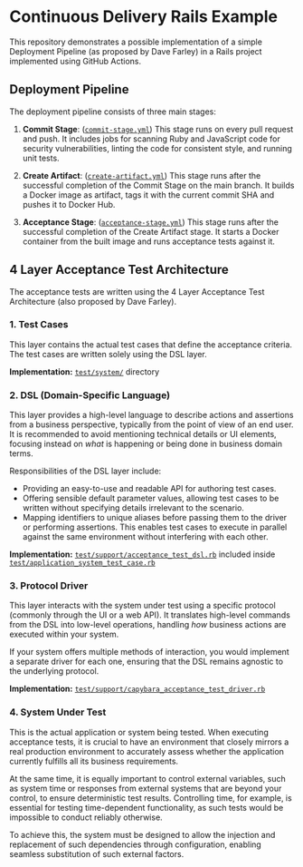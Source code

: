 # Continuous Delivery Rails Example

This repository demonstrates a possible implementation of a simple Deployment
Pipeline (as proposed by Dave Farley) in a Rails project implemented using
GitHub Actions.

## Deployment Pipeline

The deployment pipeline consists of three main stages:

1. **Commit Stage**: ([`commit-stage.yml`](.github/workflows/commit-stage.yml))
   This stage runs on every pull request and push. It includes jobs for scanning
   Ruby and JavaScript code for security vulnerabilities, linting the code for
   consistent style, and running unit tests.

2. **Create Artifact**: ([`create-artifact.yml`](.github/workflows/create-artifact.yml))
   This stage runs after the successful completion of the Commit Stage on the
   main branch. It builds a Docker image as artifact, tags it with the current
   commit SHA and pushes it to Docker Hub.

3. **Acceptance Stage**: ([`acceptance-stage.yml`](.github/workflows/acceptance-stage.yml))
   This stage runs after the successful completion of the Create Artifact stage.
   It starts a Docker container from the built image and runs acceptance tests
   against it.

## 4 Layer Acceptance Test Architecture
The acceptance tests are written using the 4 Layer Acceptance Test
Architecture (also proposed by Dave Farley).

### 1. Test Cases
This layer contains the actual test cases that define the acceptance criteria.
The test cases are written solely using the DSL layer.

**Implementation:** [`test/system/`](test/system/) directory

### 2. DSL (Domain-Specific Language)
This layer provides a high-level language to describe actions and assertions
from a business perspective, typically from the point of view of an end user.
It is recommended to avoid mentioning technical details or UI elements,
focusing instead on *what* is happening or being done in business domain terms.

Responsibilities of the DSL layer include:
- Providing an easy-to-use and readable API for authoring test cases.
- Offering sensible default parameter values, allowing test cases to be written
  without specifying details irrelevant to the scenario.
- Mapping identifiers to unique aliases before passing them to the driver or
  performing assertions. This enables test cases to execute in parallel
  against the same environment without interfering with each other.

**Implementation:** [`test/support/acceptance_test_dsl.rb`](test/support/acceptance_test_dsl.rb) included inside [`test/application_system_test_case.rb`](test/application_system_test_case.rb)

### 3. Protocol Driver
This layer interacts with the system under test using a specific protocol
(commonly through the UI or a web API). It translates high-level commands from
the DSL into low-level operations, handling *how* business actions are executed
within your system.

If your system offers multiple methods of interaction, you would implement a
separate driver for each one, ensuring that the DSL remains agnostic to the
underlying protocol.

**Implementation:** [`test/support/capybara_acceptance_test_driver.rb`](test/support/capybara_acceptance_test_driver.rb)


### 4. System Under Test
This is the actual application or system being tested. When executing
acceptance tests, it is crucial to have an environment that closely mirrors a
real production environment to accurately assess whether the application
currently fulfills all its business requirements.

At the same time, it is equally important to control external variables, such
as system time or responses from external systems that are beyond your control,
to ensure deterministic test results. Controlling time, for example, is
essential for testing time-dependent functionality, as such tests would be
impossible to conduct reliably otherwise.

To achieve this, the system must be designed to allow the injection and
replacement of such dependencies through configuration, enabling seamless
substitution of such external factors.
